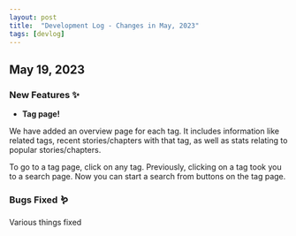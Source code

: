 ```yaml
---
layout: post
title:  "Development Log - Changes in May, 2023"
tags: [devlog]
---
```


## May 19, 2023

### New Features ✨ 

- <b>Tag page!</b>

We have added an overview page for each tag. It includes information like related tags, recent stories/chapters with that tag, as well as stats relating to popular stories/chapters.

To go to a tag page, click on any tag. Previously, clicking on a tag took you to a search page. Now you can start a search from buttons on the tag page.

### Bugs Fixed 🪱 

Various things fixed